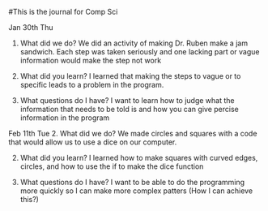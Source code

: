 #This is the journal for Comp Sci

Jan 30th Thu
1. What did we do?
We did an activity of making Dr. Ruben make a jam sandwich. Each step was taken seriously and one lacking part or vague information would make the step not work

1. What did you learn?
I learned that making the steps to vague or to specific leads to a problem in the program.

1. What questions do I have?
I want to learn how to judge what the information that needs to be told is and how you can give percise information in the program

Feb 11th Tue
2. What did we do?
We made circles and squares with a code that would allow us to use a dice on our computer. 

2. What did you learn?
I learned how to make squares with curved edges, circles, and how to use the if to make the dice function

2. What questions do I have?
I want to be able to do the programming more quickly so I can make more complex patters (How I can achieve this?)

